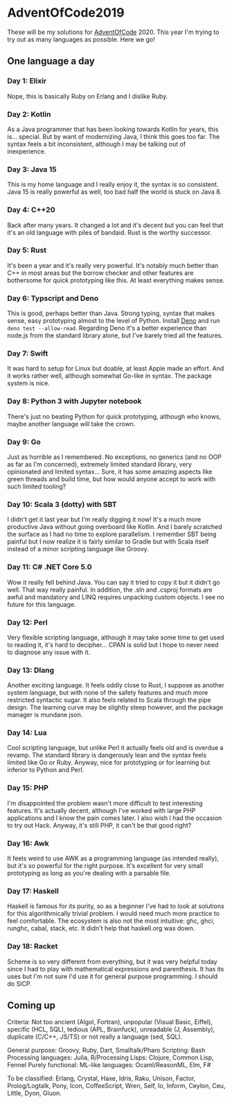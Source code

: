 # AdventOfCode2019

These will be my solutions for [AdventOfCode](https://adventofcode.com/) 2020. This year I'm trying to try out as many languages as possible. Here we go!

## One language a day

### Day 1: Elixir

Nope, this is basically Ruby on Erlang and I dislike Ruby.

### Day 2: Kotlin

As a Java programmer that has been looking towards Kotlin for years, this is... special. But by want of modernizing Java, I think this goes too far. The syntax feels a bit inconsistent, although I may be talking out of inexperience.

### Day 3: Java 15

This is my home language and I really enjoy it, the syntax is so consistent. Java 15 is really powerful as well, too bad half the world is stuck on Java 8.

### Day 4: C++20

Back after many years. It changed a lot and it's decent but you can feel that it's an old language with piles of bandaid. Rust is the worthy successor.

### Day 5: Rust

It's been a year and it's really very powerful. It's notably much better than C++ in most areas but the borrow checker and other features are bothersome for quick prototyping like this. At least everything makes sense.

### Day 6: Typscript and Deno

This is good, perhaps better than Java. Strong typing, syntax that makes sense, easy prototyping almost to the level of Python. Install [Deno](https://deno.land/manual@v1.5.4/getting_started/installation) and run `deno test --allow-read`. Regarding Deno it's a better experience than node.js from the standard library alone, but I've barely tried all the features.

### Day 7: Swift

It was hard to setup for Linux but doable, at least Apple made an effort. And it works rather well, although somewhat Go-like in syntax. The package system is nice.

### Day 8: Python 3 with Jupyter notebook

There's just no beating Python for quick prototyping, although who knows, maybe another language will take the crown.

### Day 9: Go

Just as horrible as I remembered. No exceptions, no generics (and no OOP as far as I'm concerned), extremely limited standard library, very opinionated and limited syntax... Sure, it has some amazing aspects like green threads and build time, but how would anyone accept to work with such limited tooling?

### Day 10: Scala 3 (dotty) with SBT

I didn't get it last year but I'm really digging it now! It's a much more productive Java without going overboard like Kotlin. And I barely scratched the surface as I had no time to explore parallelism. I remember SBT being painful but I now realize it is fairly similar to Gradle but with Scala itself instead of a minor scripting language like Groovy.

### Day 11: C# .NET Core 5.0

Wow it really fell behind Java. You can say it tried to copy it but it didn't go well. That way really painful. In addition, the .sln and .csproj formats are awful and mandatory and LINQ requires unpacking custom objects. I see no future for this language.

### Day 12: Perl

Very flexible scripting language, although it may take some time to get used to reading it, it's hard to decipher... CPAN is solid but I hope to never need to diagnose any issue with it.

### Day 13: Dlang

Another exciting language. It feels oddly close to Rust, I suppose as another system language, but with none of the safety features and much more restricted syntactic sugar. It also feels related to Scala through the pipe design. The learning curve may be slightly steep however, and the package manager is mundane json.

### Day 14: Lua

Cool scripting language, but unlike Perl it actually feels old and is overdue a revamp. The standard library is dangerously lean and the syntax feels limited like Go or Ruby. Anyway, nice for prototyping or for learning but inferior to Python and Perl.

### Day 15: PHP

I'm disappointed the problem wasn't more difficult to test interesting features. It's actually decent, although I've worked with large PHP applications and I know the pain comes later. I also wish I had the occasion to try out Hack. Anyway, it's still PHP, it can't be that good right?

### Day 16: Awk

It feels weird to use AWK as a programming language (as intended really), but it's so powerful for the right purpose. It's excellent for very small prototyping as long as you're dealing with a parsable file.

### Day 17: Haskell

Haskell is famous for its purity, so as a beginner I've had to look at solutions for this algorithmically trivial problem. I would need much more practice to feel comfortable. The ecosystem is also not the most intuitive: ghc, ghci, runghc, cabal, stack, etc. It didn't help that haskell.org was down.

### Day 18: Racket

Scheme is so very different from everything, but it was very helpful today since I had to play with mathematical expressions and parenthesis. It has its uses but I'm not sure I'd use it for general purpose programming. I should do SICP.

## Coming up

Criteria: Not too ancient (Algol, Fortran), unpopular (Visual Basic, Eiffel), specific (HCL, SQL), tedious (APL, Brainfuck), unreadable (J, Assembly), duplicate (C/C++, JS/TS) or not really a language (sed, SQL).

General purpose: Groovy, Ruby, Dart, Smalltalk/Pharo
Scripting: Bash
Processing languages: Julia, R/Processing
Lisps: Clojure, Common Lisp, Fennel
Purely functional: 
ML-like languages: Ocaml/ReasonML, Elm, F#

To be classified: Erlang, Crystal, Haxe, Idris, Raku, Unison, Factor, Prolog/Logtalk, Pony, Icon, CoffeeScript, Wren, Self, Io, Inform, Ceylon, Ceu, Little, Dyon, Gluon.
